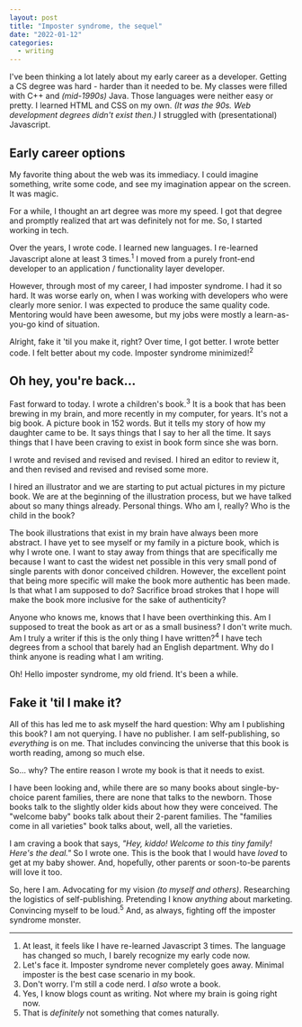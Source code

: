 ```yaml
---
layout: post
title: "Imposter syndrome, the sequel"
date: "2022-01-12"
categories:
  - writing
---
```


I've been thinking a lot lately about my early career as a developer. Getting a CS degree was hard - harder than it needed to be. My classes were filled with C++ and _(mid-1990s)_ Java. Those languages were neither easy or pretty. I learned HTML and CSS on my own. _(It was the 90s. Web development degrees didn't exist then.)_ I struggled with (presentational) Javascript.

## Early career options

My favorite thing about the web was its immediacy. I could imagine something, write some code, and see my imagination appear on the screen. It was magic.

For a while, I thought an art degree was more my speed. I got that degree and promptly realized that art was definitely not for me. So, I started working in tech.

Over the years, I wrote code. I learned new languages. I re-learned Javascript alone at least 3 times.<sup>1</sup> I moved from a purely front-end developer to an application / functionality layer developer.

However, through most of my career, I had imposter syndrome. I had it so hard. It was worse early on, when I was working with developers who were clearly more senior. I was expected to produce the same quality code. Mentoring would have been awesome, but my jobs were mostly a learn-as-you-go kind of situation.

Alright, fake it 'til you make it, right? Over time, I got better. I wrote better code. I felt better about my code. Imposter syndrome minimized!<sup>2</sup>

## Oh hey, you're back...

Fast forward to today. I wrote a children's book.<sup>3</sup> It is a book that has been brewing in my brain, and more recently in my computer, for years. It's not a big book. A picture book in 152 words. But it tells my story of how my daughter came to be. It says things that I say to her all the time. It says things that I have been craving to exist in book form since she was born.

I wrote and revised and revised and revised. I hired an editor to review it, and then revised and revised and revised some more.

I hired an illustrator and we are starting to put actual pictures in my picture book. We are at the beginning of the illustration process, but we have talked about so many things already. Personal things. Who am I, really? Who is the child in the book?

The book illustrations that exist in my brain have always been more abstract. I have yet to see myself or my family in a picture book, which is why I wrote one. I want to stay away from things that are specifically me because I want to cast the widest net possible in this very small pond of single parents with donor conceived children. However, the excellent point that being more specific will make the book more authentic has been made. Is that what I am supposed to do? Sacrifice broad strokes that I hope will make the book more inclusive for the sake of authenticity?

Anyone who knows me, knows that I have been overthinking this. Am I supposed to treat the book as art or as a small business? I don't write much. Am I truly a writer if this is the only thing I have written?<sup>4</sup> I have tech degrees from a school that barely had an English department. Why do I think anyone is reading what I am writing.

Oh! Hello imposter syndrome, my old friend. It's been a while.

## Fake it 'til I make it?

All of this has led me to ask myself the hard question: Why am I publishing this book? I am not querying. I have no publisher. I am self-publishing, so _everything_ is on me. That includes convincing the universe that this book is worth reading, among so much else.

So... why? The entire reason I wrote my book is that it needs to exist.

I have been looking and, while there are so many books about single-by-choice parent families, there are none that talks to the newborn. Those books talk to the slightly older kids about how they were conceived. The "welcome baby" books talk about their 2-parent families. The "families come in all varieties" book talks about, well, all the varieties.

I am craving a book that says, _"Hey, kiddo! Welcome to this tiny family! Here's the deal."_ So I wrote one. This is the book that I would have _loved_ to get at my baby shower. And, hopefully, other parents or soon-to-be parents will love it too.

So, here I am. Advocating for my vision _(to myself and others)_. Researching the logistics of self-publishing. Pretending I know _anything_ about marketing. Convincing myself to be loud.<sup>5</sup> And, as always, fighting off the imposter syndrome monster.

---

1. At least, it feels like I have re-learned Javascript 3 times. The language has changed so much, I barely recognize my early code now.
2. Let's face it. Imposter syndrome never completely goes away. Minimal imposter is the best case scenario in my book.
3. Don't worry. I'm still a code nerd. I _also_ wrote a book.
4. Yes, I know blogs count as writing. Not where my brain is going right now.
5. That is _definitely_ not something that comes naturally.
